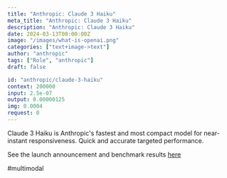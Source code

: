 ```yaml
---
title: "Anthropic: Claude 3 Haiku"
meta_title: "Anthropic: Claude 3 Haiku"
description: "Anthropic: Claude 3 Haiku"
date: 2024-03-13T00:00:00Z
image: "/images/what-is-openai.png"
categories: ["text+image->text"]
author: "anthropic"
tags: ["Role", "anthropic"]
draft: false

id: "anthropic/claude-3-haiku"
context: 200000
input: 2.5e-07
output: 0.00000125
img: 0.0004
request: 0
---
```


Claude 3 Haiku is Anthropic's fastest and most compact model for
near-instant responsiveness. Quick and accurate targeted performance.

See the launch announcement and benchmark results [here](https://www.anthropic.com/news/claude-3-haiku)

#multimodal

